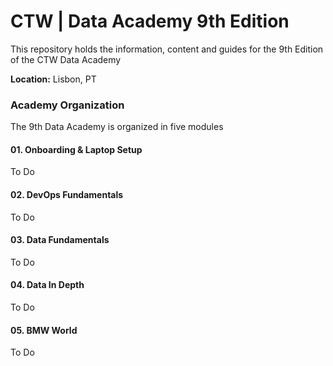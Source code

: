 # CTW | Data Academy 9th Edition

This repository holds the information, content and guides for the 9th Edition of the CTW Data Academy

**Location:** Lisbon, PT

### Academy Organization

The 9th Data Academy is organized in five modules

#### 01. Onboarding & Laptop Setup
To Do

#### 02. DevOps Fundamentals
To Do

#### 03. Data Fundamentals
To Do

#### 04. Data In Depth
To Do

#### 05. BMW World
To Do